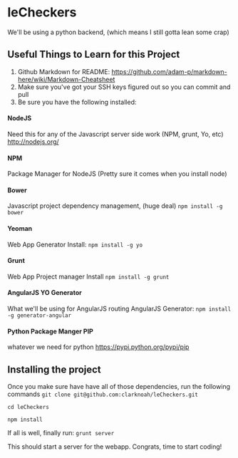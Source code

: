 leCheckers
=============

We'll be using a python backend, (which means I still gotta lean some crap)

## Useful Things to Learn for this Project

1. Github Markdown for README: https://github.com/adam-p/markdown-here/wiki/Markdown-Cheatsheet
2. Make sure you've got your SSH keys figured out so you can commit and pull
3. Be sure you have the following installed:

#### NodeJS
Need this for any of the Javascript server side work (NPM, grunt, Yo, etc)
http://nodejs.org/

#### NPM
Package Manager for NodeJS (Pretty sure it comes when you install node)

#### Bower
Javascript project dependency management, (huge deal)
`npm install -g bower`

#### Yeoman
Web App Generator
Install: `npm install -g yo`

#### Grunt
Web App Project manager
Install `npm install -g grunt`

#### AngularJS YO Generator 
What we'll be using for AngularJS routing
AngularJS Generator: `npm install -g generator-angular`

#### Python Package Manger PIP
whatever we need for python
https://pypi.python.org/pypi/pip

## Installing the project
Once you make sure have have all of those dependencies, run the following commands
`git clone git@github.com:clarknoah/leCheckers.git`

`cd leCheckers`

`npm install`

If all is well, finally run:
`grunt server`

This should start a server for the webapp. Congrats, time to start coding!

